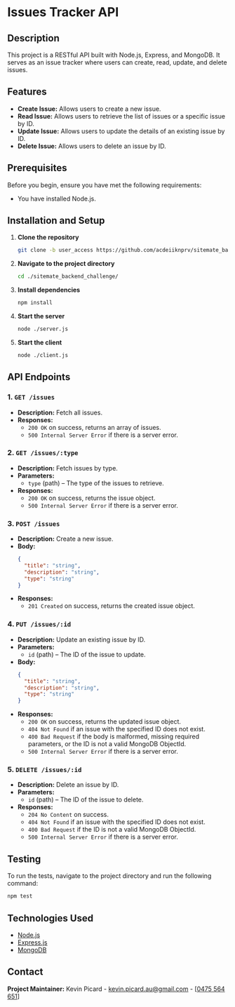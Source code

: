 # Issues Tracker API

## Description
This project is a RESTful API built with Node.js, Express, and MongoDB. It serves as an issue tracker where users can create, read, update, and delete issues.

## Features
- **Create Issue:** Allows users to create a new issue.
- **Read Issue:** Allows users to retrieve the list of issues or a specific issue by ID.
- **Update Issue:** Allows users to update the details of an existing issue by ID.
- **Delete Issue:** Allows users to delete an issue by ID.

## Prerequisites
Before you begin, ensure you have met the following requirements:
- You have installed Node.js.

## Installation and Setup
1. **Clone the repository**
   ```sh
   git clone -b user_access https://github.com/acdeiiknprv/sitemate_backend_challenge/
   ```
2. **Navigate to the project directory**
   ```sh
   cd ./sitemate_backend_challenge/
   ```
3. **Install dependencies**
    ```sh
    npm install
    ```
4. **Start the server**
    ```sh
    node ./server.js
    ```
4. **Start the client**
    ```sh
    node ./client.js
    ```

## API Endpoints

### 1. `GET /issues`
   - **Description:** Fetch all issues.
   - **Responses:**
     - `200 OK` on success, returns an array of issues.
     - `500 Internal Server Error` if there is a server error.

### 2. `GET /issues/:type`
   - **Description:** Fetch issues by type.
   - **Parameters:** 
     - `type` (path) – The type of the issues to retrieve.
   - **Responses:**
     - `200 OK` on success, returns the issue object.
     - `500 Internal Server Error` if there is a server error.

### 3. `POST /issues`
   - **Description:** Create a new issue.
   - **Body:**
     ```json
     {
       "title": "string",
       "description": "string",
       "type": "string"
     }
     ```
   - **Responses:**
     - `201 Created` on success, returns the created issue object.

### 4. `PUT /issues/:id`
   - **Description:** Update an existing issue by ID.
   - **Parameters:**
     - `id` (path) – The ID of the issue to update.
   - **Body:**
     ```json
     {
       "title": "string",
       "description": "string",
       "type": "string"
     }
     ```
   - **Responses:**
     - `200 OK` on success, returns the updated issue object.
     - `404 Not Found` if an issue with the specified ID does not exist.
     - `400 Bad Request` if the body is malformed, missing required parameters, or the ID is not a valid MongoDB ObjectId.
     - `500 Internal Server Error` if there is a server error.

### 5. `DELETE /issues/:id`
   - **Description:** Delete an issue by ID.
   - **Parameters:**
     - `id` (path) – The ID of the issue to delete.
   - **Responses:**
     - `204 No Content` on success.
     - `404 Not Found` if an issue with the specified ID does not exist.
     - `400 Bad Request` if the ID is not a valid MongoDB ObjectId.
     - `500 Internal Server Error` if there is a server error.

## Testing

To run the tests, navigate to the project directory and run the following command:
```sh
npm test
```

## Technologies Used

- [Node.js](https://nodejs.org/)
- [Express.js](https://expressjs.com/)
- [MongoDB](https://www.mongodb.com/)

## Contact

**Project Maintainer:** Kevin Picard - [kevin.picard.au@gmail.com](mailto:kevin.picard.au@gmail.com) - [<a href="tel:0475564651">0475 564 651</a>]
